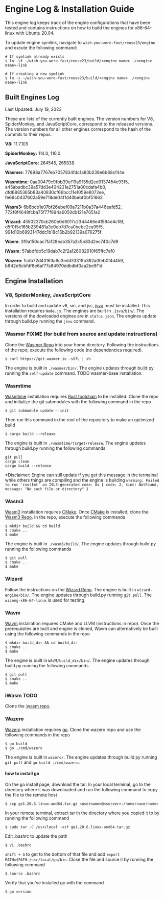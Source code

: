 # Engine Log & Installation Guide

This engine log keeps track of the engine configurations that have been tested and contains instructions on how to build the engines for x86-64-linux with Ubuntu 20.04.

To update engine symlink, navigate to `wish-you-were-fast/reuse23/engine` and excute the following command:
```
# If symlink already exists
$ ln -sf ~/wish-you-were-fast/reuse23/build/<engine name> ./<engine name>-link

# If creating a new symlink
$ ln -s ~/wish-you-were-fast/reuse23/build/<engine name> ./<engine name>-link
```    

## Built Engines Log
Last Updated: July 19, 2023

These are lists of the currently built engines. The version numbers for V8, SpiderMonkey, and JavaScriptCore, correspond to the released versions. The version numbers for all other engines correspond to the hash of the commits to their repos.

**V8:** 11.7.105

**SpiderMonkey:** 114.0, 116.0

**JavaScriptCore:** 264545, 265838

**Wasmer:** 77898a7767eb7057834fdc1a80b239e6b68cf44e

**Wasmtime:** 0aa00479c9fbb39ef19a9f35d2ed0137454c93f5, a45abadbc39a57dd3e404231e2751a80cdafa4b0, dfd6885365b83a40830cf66bcc11e1059e8072ee, fe69c0437602a59e718de04f1d40bebf0bf51662

**Wasm3:** 6b8bcb1e07bf26ebef09a7211b0a37a446eafd52, 772f8f4648fcba75f77f894a6050db121e7651a2

**Wizard:** 45502370cb260e0d6017c2344466e41584e4c18f, d5f0f5e165b239481a3e9eb7d7ca0bebc2ca95f5, 991d10b6993147ddc1b18c16b2b92139a079275f

**Wavm:** 3f9a150cac7faf28eab357a2c5b83d2ec740c7d9

**iWasm:** 57abdfdb5c19dab7c2f2a126082910f65ffc7af0

**Wazero:** 1cdb72d43163a6c3edd33319b382a0feb0f4d459, b842d6cbfdf8e6af77a84970ddbdbf0aa2be9f1d

## Engine Installation

### V8, SpiderMonkey, JavaScriptCore

In order to build and update v8, sm, and jsc, [jsvu](https://github.com/GoogleChromeLabs/jsvu) must be installed. This installation requires `Node.js`. The engines are built in `.jsvu/bin/`. The versions of the dowloaded engines are in `status.json`. The engines update through build.py running the `jsvu` command.

### Wasmer FIXME (for build from source and update instructions)

Clone the [Wasmer Repo](https://github.com/wasmerio/wasmer) into your home directory. Following the instructions of the repo, execute the following code (no dependencies required).
```
$ curl https://get.wasmer.io -sSfL | sh
```
The engine is built in `./wasmer/bin/`. The engine updates through build.py running the `self-update` command. TODO wasmer-base installation.

### Wasmtime

[Wasmtime](https://github.com/bytecodealliance/wasmtime) installation requires [Rust toolchain](https://www.rust-lang.org/tools/install) to be installed. Clone the repo and initialize the git submodules with the following command in the repo
```
$ git submodule update --init
```
Then run this command in the root of the repository to make an optimized build
```
$ cargo build --release
```
The engine is built in `./wasmtime/target/release`. The engine updates through build.py running the following commands
```
git pull
cargo clean
cargo build --release
```
*Disclaimer: Engine can still update if you get this message in the termainal while others things are compiling and the engine is building `warning: Failed to run 'rustfmt' on ISLE-generated code: Os { code: 2, kind: NotFound, message: "No such file or directory" }`

### Wasm3

[Wasm3](https://github.com/wasm3/wasm3) installation requires [CMake](https://cmake.org/install/). Once [CMake](https://cmake.org/install/) is installed, clone the [Wasm3 Repo](https://github.com/wasm3/wasm3). 
In the repo, execute the following commands
```
$ mkdir build && cd build
$ cmake ..
$ make
```

The engine is built in `./wasm3/build/`. The engine updates through build.py running the following commands
```
$ git pull
$ cmake ..
$ make
```

### Wizard

Follow the instructions on the [Wizard Repo](https://github.com/titzer/wizard-engine/blob/master/doc/Building.md). The engine is built in `wizard-engine/bin/`. The engine updates through build.py running `git pull`. The `wizeng-x86-64-linux` is used for testing.

### Wavm

[Wavm](https://github.com/WAVM/WAVM) installation requires CMake and LLVM (instructions in repo). Once the prerequisites are built and engine is cloned, Wavm can alternatively be built using the following commands in the repo
```
$ mkdir build_dir && cd build_dir
$ cmake ..
$ make
```

The engine is built in `WAVM/build_dir/bin/`. The engine updates through build.py running the following commands
```
$ git pull
$ cmake ..
$ make
```

### iWasm TODO

Clone the [iwasm repo](https://github.com/bytecodealliance/wasm-micro-runtime).

### Wazero

[Wazero](https://github.com/tetratelabs/wazero) installation requires [go](https://go.dev/doc/install). Clone the wazero repo and use the following commands in the repo
```
$ go build
$ go ./cmd/wazero
```

The engine is built in `wazero/`. The engine updates through build.py running `git pull` and `go build ./cmd/wazero`.

#### how to install go

On the go install page, download the tar. In your local terminal, go to the directory where it was downloaded and run the following command to copy the file to the remote host
```
$ scp go1.20.6.linux-amd64.tar.gz <username>@<server>:/home/<username>
```
In your remote terminal, extract tar in the directory where you copied it to by running the following command
```
$ sudo tar -C /usr/local -xzf go1.20.6.linux-amd64.tar.gz
```
Edit .bashrc to update the path
```
$ vi .bashrc
```
`shift + G` to get to the bottom of that file and add `export PATH=$PATH:/usr/local/go/bin`. Close the file and source it by running the following command
```
$ source .bashrc
```
Verify that you've installed go with the command
```
$ go version
```
